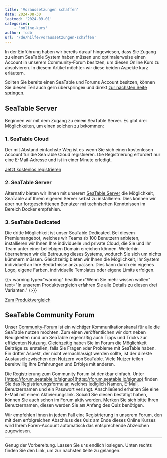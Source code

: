```yaml
---
title: 'Voraussetzungen schaffen'
date: 2024-08-30
lastmod: '2024-09-01'
categories:
    - 'online-kurs'
author: 'cdb'
url: '/de/hilfe/voraussetzungen-schaffen'
---
```


In der Einführung haben wir bereits darauf hingewiesen, dass Sie Zugang zu einem SeaTable System haben müssen und optimalerweise einen Account in unserem Community-Forum besitzen, um diesen Online Kurs zu absolvieren. In diesem Artikel möchten wir diese beiden Aspekte kurz erläutern.

Sollten Sie bereits einen SeaTable und Forums Account besitzen, können Sie diesen Teil auch gern überspringen und direkt [zur nächsten Seite springen](https://seatable.io/docs/online-kurs/navigieren-in-der-benutzeroberflaeche-von-seatable/).

## SeaTable Server

Beginnen wir mit dem Zugang zu einem SeaTable Server. Es gibt drei Möglichkeiten, um einen solchen zu bekommen:

### 1\. SeaTable Cloud

Der mit Abstand einfachste Weg ist es, wenn Sie sich einen kostenlosen Account für die SeaTable Cloud registrieren. Die Registrierung erfordert nur eine E-Mail-Adresse und ist in einer Minute erledigt.

[Jetzt kostenlos registrieren](https://seatable.io/registrierung/)

### 2\. SeaTable Server

Alternativ bieten wir Ihnen mit unserem [SeaTable Server](https://admin.seatable.io/) die Möglichkeit, SeaTable auf Ihrem eigenen Server selbst zu installieren. Dies können wir aber nur fortgeschrittenen Benutzer mit technischen Kenntnissen im Bereich Docker empfehlen.

### 3\. SeaTable Dedicated

Die dritte Möglichkeit ist unser SeaTable Dedicated. Bei diesem Premiumangebot, welches wir Teams ab 100 Benutzern anbieten, installieren wir Ihnen Ihre individuelle und private Cloud, die Sie und Ihr Team unter einer beliebigen Domain erreichen können. Weiterhin übernehmen wir die Betreuung dieses Systems, wodurch Sie sich um nichts kümmern müssen. Gleichzeitig bieten wir Ihnen die Möglichkeit, Ihr System individuell an Ihre Bedürfnisse anzupassen. Dies kann durch ein eigenes Logo, eigene Farben, individuelle Templates oder eigene Limits erfolgen.

{{< warning  type="warning" headline="Wenn Sie mehr wissen wollen"  text="In unserem Produktvergleich erfahren Sie alle Details zu diesen drei Varianten." />}}

[Zum Produktvergleich](https://seatable.io/produktvergleich/)

## SeaTable Community Forum

Unser [Community-Forum](https://forum.seatable.io) ist ein wichtiger Kommunikationskanal für alle die SeaTable nutzen möchten. Zum einen veröffentlichen wir dort neben Neuigkeiten rund um SeaTable regelmäßig auch Tipps und Tricks zur effizienten Nutzung. Gleichzeitig haben Sie im Forum die Möglichkeit Beiträge zu erstellen, falls Sie Fragen oder Probleme mit SeaTable haben. Ein dritter Aspekt, der nicht vernachlässigt werden sollte, ist der direkte Austausch zwischen den Nutzern von SeaTable. Viele Nutzer teilen bereitwillig Ihre Erfahrungen und Erfolge mit anderen.

Die Registrierung zum Community Forum ist denkbar einfach. Unter [https://forum.seatable.io/signup](https://forum.seatable.io/signup) finden Sie das Registrierungsformular, welches lediglich Namen, E-Mail, Benutzernamen und ein Passwort verlangt. Anschließend erhalten Sie eine E-Mail mit einem Aktivierungslink. Sobald Sie diesen bestätigt haben, können Sie auch schon im Forum aktiv werden. Merken Sie sich bitte Ihren Benutzernamen, diesen werden Sie am Anfang des Quiz benötigen.

Wir empfehlen Ihnen in jedem Fall eine Registrierung in unserem Forum, den mit dem erfolgreichen Abschluss des Quiz am Ende dieses Online Kurses wird Ihrem Foren-Account automatisch das entsprechende Abzeichen zugewiesen.

---

Genug der Vorbereitung. Lassen Sie uns endlich loslegen. Unten rechts finden Sie den Link, um zur nächsten Seite zu gelangen.
